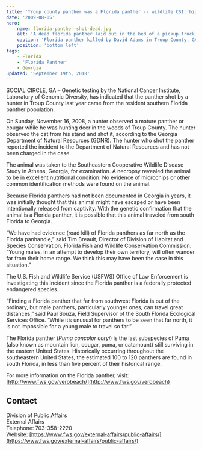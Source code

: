 ```yaml
---
title: 'Troup county panther was a Florida panther -- wildlife CSI: high-tech genetic testing used to determine cat’s parentage'
date: '2009-08-05'
hero:
    name: florida-panther-shot-dead.jpg
    alt: 'A dead florida panther laid out in the bed of a pickup truck.'
    caption: 'Florida panther killed by David Adams in Troup County, GA on Nov. 16, 2008. Photo by Georgia DNR.'
    position: 'bottom left'
tags:
    - Florida
    - 'Florida Panther'
    - Georgia
updated: 'September 19th, 2018'
---
```


SOCIAL CIRCLE, GA – Genetic testing by the National Cancer Institute, Laboratory of Genomic Diversity, has indicated that the panther shot by a hunter in Troup County last year came from the resident southern Florida panther population.

On Sunday, November 16, 2008, a hunter observed a mature panther or cougar while he was hunting deer in the woods of Troup County. The hunter observed the cat from his stand and shot it, according to the Georgia Department of Natural Resources (GDNR). The hunter who shot the panther reported the incident to the Department of Natural Resources and has not been charged in the case.

The animal was taken to the Southeastern Cooperative Wildlife Disease Study in Athens, Georgia, for examination. A necropsy revealed the animal to be in excellent nutritional condition. No evidence of microchips or other common identification methods were found on the animal.

Because Florida panthers had not been documented in Georgia in years, it was initially thought that this animal might have escaped or have been intentionally released from captivity. With the genetic confirmation that the animal is a Florida panther, it is possible that this animal traveled from south Florida to Georgia.

“We have had evidence (road kill) of Florida panthers as far north as the Florida panhandle,” said Tim Breault, Director of Division of Habitat and Species Conservation, Florida Fish and Wildlife Conservation Commission. “Young males, in an attempt to develop their own territory, will often wander far from their home range. We think this may have been the case in this situation.”

The U.S. Fish and Wildlife Service (USFWS) Office of Law Enforcement is investigating this incident since the Florida panther is a federally protected endangered species.

“Finding a Florida panther that far from southwest Florida is out of the ordinary, but male panthers, particularly younger ones, can travel great distances,” said Paul Souza, Field Supervisor of the South Florida Ecological Services Office. “While it’s unusual for panthers to be seen that far north, it is not impossible for a young male to travel so far.”

The Florida panther (_Puma concolor coryi_) is the last subspecies of Puma (also known as mountain lion, cougar, puma, or catamount) still surviving in the eastern United States. Historically occurring throughout the southeastern United States, the estimated 100 to 120 panthers are found in south Florida, in less than five percent of their historical range.

For more information on the Florida panther, visit: [http://www.fws.gov/verobeach/](http://www.fws.gov/verobeach)

## Contact

Division of Public Affairs  
External Affairs  
Telephone: 703-358-2220  
Website: [https://www.fws.gov/external-affairs/public-affairs/](https://www.fws.gov/external-affairs/public-affairs/)
